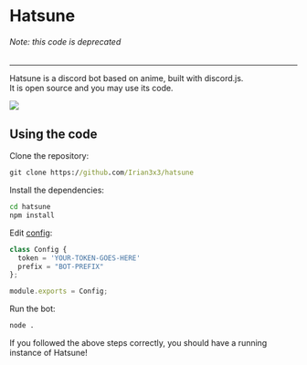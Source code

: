 # Hatsune
###### *Note: this code is deprecated*

---
Hatsune is a discord bot based on anime, built with discord.js.  
It is open source and you may use its code.

[![](https://cdn.discordapp.com/avatars/773925538410135553/98b0ec7dc9aef1772116d312b8509394.png)](#)

## Using the code
Clone the repository:
```bat
git clone https://github.com/Irian3x3/hatsune
```
Install the dependencies:
```bat
cd hatsune
npm install
```
Edit [config](src/config.js):
```js
class Config {
  token = 'YOUR-TOKEN-GOES-HERE'
  prefix = "BOT-PREFIX"
};

module.exports = Config;
```
Run the bot:
```bat
node .
```
If you followed the above steps correctly, you should have a running instance of Hatsune!
